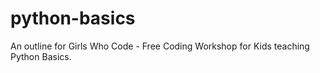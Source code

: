 # python-basics
An outline for Girls Who Code - Free Coding Workshop for Kids teaching Python Basics.
